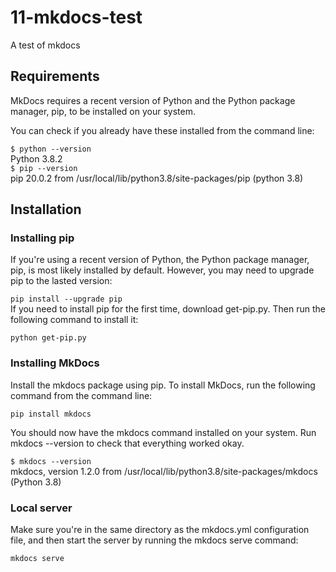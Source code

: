 # 11-mkdocs-test
A test of mkdocs 

## Requirements

MkDocs requires a recent version of Python and the Python package manager, pip, to be installed on your system.

You can check if you already have these installed from the command line:

`$ python --version`<br>
Python 3.8.2 <br>
`$ pip --version`<br>
pip 20.0.2 from /usr/local/lib/python3.8/site-packages/pip (python 3.8)


## Installation


### Installing pip
If you're using a recent version of Python, the Python package manager, pip, is most likely installed by default. However, you may need to upgrade pip to the lasted version:

`pip install --upgrade pip`<br>
If you need to install pip for the first time, download get-pip.py. Then run the following command to install it:

`python get-pip.py` <br>

### Installing MkDocs
Install the mkdocs package using pip. To install MkDocs, run the following command from the command line:

`pip install mkdocs`

You should now have the mkdocs command installed on your system.
Run mkdocs --version to check that everything worked okay.

`$ mkdocs --version`<br>
mkdocs, version 1.2.0 from /usr/local/lib/python3.8/site-packages/mkdocs (Python 3.8)

### Local server 
Make sure you're in the same directory as the mkdocs.yml configuration file, and then start the server by running the mkdocs serve command:

`mkdocs serve`
